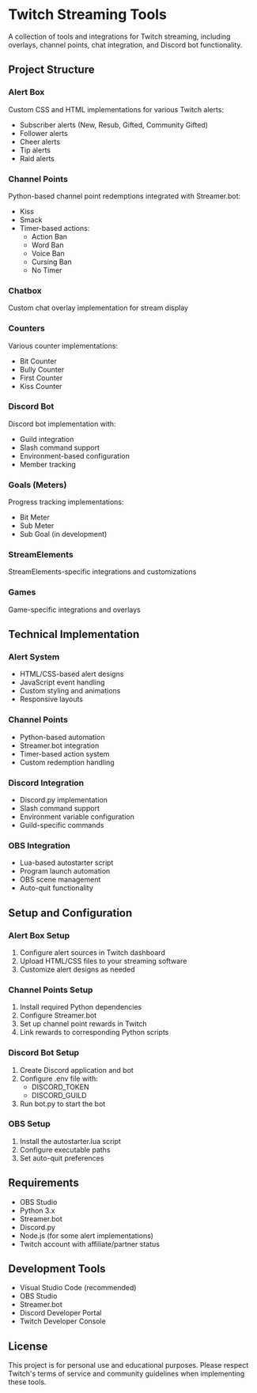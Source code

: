 # Twitch Streaming Tools

A collection of tools and integrations for Twitch streaming, including overlays, channel points, chat integration, and Discord bot functionality.

## Project Structure

### Alert Box
Custom CSS and HTML implementations for various Twitch alerts:
- Subscriber alerts (New, Resub, Gifted, Community Gifted)
- Follower alerts
- Cheer alerts
- Tip alerts
- Raid alerts

### Channel Points
Python-based channel point redemptions integrated with Streamer.bot:
- Kiss
- Smack
- Timer-based actions:
  - Action Ban
  - Word Ban
  - Voice Ban
  - Cursing Ban
  - No Timer

### Chatbox
Custom chat overlay implementation for stream display

### Counters
Various counter implementations:
- Bit Counter
- Bully Counter
- First Counter
- Kiss Counter

### Discord Bot
Discord bot implementation with:
- Guild integration
- Slash command support
- Environment-based configuration
- Member tracking

### Goals (Meters)
Progress tracking implementations:
- Bit Meter
- Sub Meter
- Sub Goal (in development)

### StreamElements
StreamElements-specific integrations and customizations

### Games
Game-specific integrations and overlays

## Technical Implementation

### Alert System
- HTML/CSS-based alert designs
- JavaScript event handling
- Custom styling and animations
- Responsive layouts

### Channel Points
- Python-based automation
- Streamer.bot integration
- Timer-based action system
- Custom redemption handling

### Discord Integration
- Discord.py implementation
- Slash command support
- Environment variable configuration
- Guild-specific commands

### OBS Integration
- Lua-based autostarter script
- Program launch automation
- OBS scene management
- Auto-quit functionality

## Setup and Configuration

### Alert Box Setup
1. Configure alert sources in Twitch dashboard
2. Upload HTML/CSS files to your streaming software
3. Customize alert designs as needed

### Channel Points Setup
1. Install required Python dependencies
2. Configure Streamer.bot
3. Set up channel point rewards in Twitch
4. Link rewards to corresponding Python scripts

### Discord Bot Setup
1. Create Discord application and bot
2. Configure .env file with:
   - DISCORD_TOKEN
   - DISCORD_GUILD
3. Run bot.py to start the bot

### OBS Setup
1. Install the autostarter.lua script
2. Configure executable paths
3. Set auto-quit preferences

## Requirements

- OBS Studio
- Python 3.x
- Streamer.bot
- Discord.py
- Node.js (for some alert implementations)
- Twitch account with affiliate/partner status

## Development Tools

- Visual Studio Code (recommended)
- OBS Studio
- Streamer.bot
- Discord Developer Portal
- Twitch Developer Console

## License

This project is for personal use and educational purposes. Please respect Twitch's terms of service and community guidelines when implementing these tools.

